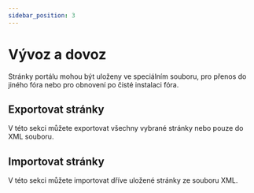 ```yaml
---
sidebar_position: 3
---
```


# Vývoz a dovoz
Stránky portálu mohou být uloženy ve speciálním souboru, pro přenos do jiného fóra nebo pro obnovení po čisté instalaci fóra.

## Exportovat stránky
V této sekci můžete exportovat všechny vybrané stránky nebo pouze do XML souboru.

## Importovat stránky
V této sekci můžete importovat dříve uložené stránky ze souboru XML.